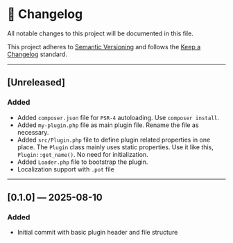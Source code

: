 # 📄 Changelog

All notable changes to this project will be documented in this file.

This project adheres to [Semantic Versioning](https://semver.org/) and follows the [Keep a Changelog](https://keepachangelog.com/en/1.0.0/) standard.

---

## [Unreleased]

### Added
- Added `composer.json` file for `PSR-4` autoloading. Use `composer install`.
- Added `my-plugin.php` file as main plugin file. Rename the file as necessary.
- Added `src/Plugin.php` file to define plugin related properties in one place. The `Plugin` class mainly uses static properties. Use it like this, `Plugin::get_name()`. No need for initialization.
- Added `Loader.php` file to bootstrap the plugin.
- Localization support with `.pot` file

---

## [0.1.0] — 2025-08-10

### Added
- Initial commit with basic plugin header and file structure
